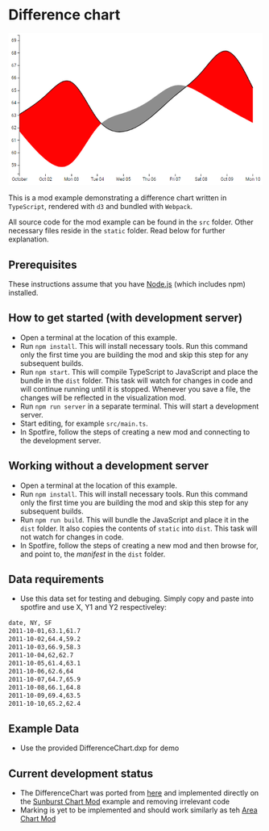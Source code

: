 # Difference chart

![Sunburst chart example](differenceChart.png)

This is a mod example demonstrating a difference chart written in `TypeScript`, rendered with `d3` and bundled with `Webpack`.

All source code for the mod example can be found in the `src` folder. Other necessary files reside in the `static` folder. Read below for further explanation.

## Prerequisites

These instructions assume that you have [Node.js](https://nodejs.org/en/) (which includes npm) installed.

## How to get started (with development server)

- Open a terminal at the location of this example.
- Run `npm install`. This will install necessary tools. Run this command only the first time you are building the mod and skip this step for any subsequent builds.
- Run `npm start`. This will compile TypeScript to JavaScript and place the bundle in the `dist` folder. This task will watch for changes in code and will continue running until it is stopped. Whenever you save a file, the changes will be reflected in the visualization mod.
- Run `npm run server` in a separate terminal. This will start a development server.
- Start editing, for example `src/main.ts`.
- In Spotfire, follow the steps of creating a new mod and connecting to the development server.

## Working without a development server

- Open a terminal at the location of this example.
- Run `npm install`. This will install necessary tools. Run this command only the first time you are building the mod and skip this step for any subsequent builds.
- Run `npm run build`. This will bundle the JavaScript and place it in the `dist` folder. It also copies the contents of `static` into `dist`. This task will not watch for changes in code.
- In Spotfire, follow the steps of creating a new mod and then browse for, and point to, the _manifest_ in the `dist` folder.

## Data requirements

- Use this data set for testing and debuging. Simply copy and paste into spotfire and use X, Y1 and Y2 respectiveley:
```
date, NY, SF
2011-10-01,63.1,61.7
2011-10-02,64.4,59.2
2011-10-03,66.9,58.3
2011-10-04,62,62.7
2011-10-05,61.4,63.1
2011-10-06,62.6,64
2011-10-07,64.7,65.9
2011-10-08,66.1,64.8
2011-10-09,69.4,63.5
2011-10-10,65.2,62.4
```

## Example Data
- Use the provided DifferenceChart.dxp for demo


## Current development status
 - The DifferenceChart was ported from [here](]https://codepen.io/jleviaguirre/pen/MWXxWOm) and implemented directly on the [Sunburst Chart Mod](https://github.com/TIBCOSoftware/spotfire-mods/tree/master/catalog/sunburst-chart) example and removing irrelevant code
 - Marking is yet to be implemented and should work similarly as teh [Area Chart Mod](https://github.com/TIBCOSoftware/spotfire-mods/tree/master/examples/js-areachart-d3)
